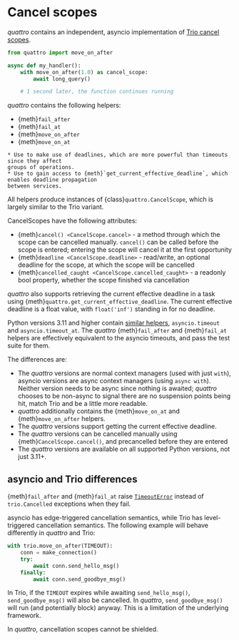 ```{currentmodule} quattro
```
# Cancel scopes

_quattro_ contains an independent, asyncio implementation of [Trio cancel scopes](https://trio.readthedocs.io/en/stable/reference-core.html#cancellation-and-timeouts).

```python
from quattro import move_on_after

async def my_handler():
    with move_on_after(1.0) as cancel_scope:
        await long_query()

    # 1 second later, the function continues running
```

_quattro_ contains the following helpers:

- {meth}`fail_after`
- {meth}`fail_at`
- {meth}`move_on_after`
- {meth}`move_on_at`

```{admonition} When and where to use
* Use to make use of deadlines, which are more powerful than timeouts since they affect
groups of operations.
* Use to gain access to {meth}`get_current_effective_deadline`, which enables deadline propagation
between services.
```

All helpers produce instances of {class}`quattro.CancelScope`, which is largely similar to the Trio variant.

CancelScopes have the following attributes:

- {meth}`cancel() <CancelScope.cancel>` - a method through which the scope can be cancelled manually.
  `cancel()` can be called before the scope is entered; entering the scope will cancel it at the first opportunity
- {meth}`deadline <CancelScope.deadline>` - read/write, an optional deadline for the scope, at which the scope will be cancelled
- {meth}`cancelled_caught <CancelScope.cancelled_caught>` - a readonly bool property, whether the scope finished via cancellation

_quattro_ also supports retrieving the current effective deadline in a task using {meth}`quattro.get_current_effective_deadline`.
The current effective deadline is a float value, with `float('inf')` standing in for no deadline.

Python versions 3.11 and higher contain [similar helpers](https://docs.python.org/3/library/asyncio-task.html#timeouts), `asyncio.timeout` and `asyncio.timeout_at`.
The _quattro_ {meth}`fail_after` and {meth}`fail_at` helpers are effectively equivalent to the asyncio timeouts, and pass the test suite for them.

The differences are:

- The _quattro_ versions are normal context managers (used with just `with`), asyncio versions are async context managers (using `async with`).
  Neither version needs to be async since nothing is awaited; _quattro_ chooses to be non-async to signal there are no suspension points being hit, match Trio and be a little more readable.
- _quattro_ additionally contains the {meth}`move_on_at` and {meth}`move_on_after` helpers.
- The _quattro_ versions support getting the current effective deadline.
- The _quattro_ versions can be cancelled manually using {meth}`CancelScope.cancel()`, and precancelled before they are entered
- The _quattro_ versions are available on all supported Python versions, not just 3.11+.


## asyncio and Trio differences

{meth}`fail_after` and {meth}`fail_at` raise [`TimeoutError`](https://docs.python.org/3/library/exceptions.html#TimeoutError) instead of `trio.Cancelled` exceptions when they fail.

asyncio has edge-triggered cancellation semantics, while Trio has level-triggered cancellation semantics.
The following example will behave differently in _quattro_ and Trio:

```python
with trio.move_on_after(TIMEOUT):
    conn = make_connection()
    try:
        await conn.send_hello_msg()
    finally:
        await conn.send_goodbye_msg()
```

In Trio, if the `TIMEOUT` expires while awaiting `send_hello_msg()`, `send_goodbye_msg()` will also be cancelled.
In _quattro_, `send_goodbye_msg()` will run (and potentially block) anyway.
This is a limitation of the underlying framework.

In _quattro_, cancellation scopes cannot be shielded.
